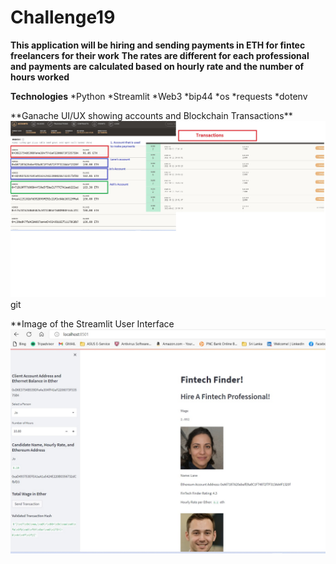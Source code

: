 # Challenge19

**This application will be hiring and sending payments in ETH for fintec freelancers for their work**
**The rates are different for each professional and payments are calculated based on hourly rate and the number of hours worked**
<p>

**Technologies**
*Python
*Streamlit
*Web3
*bip44
*os
*requests
*dotenv 

<p>
**Ganache UI/UX showing accounts and Blockchain Transactions**
<img src="https://github.com/msamaras1/Challenge19/blob/main/Images/Ganache.jpg"  >
git 
<p>
**Image of the Streamlit User Interface
<img src="https://github.com/msamaras1/Challenge19/blob/main/Images/landing.jpg"   >